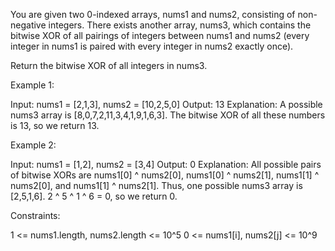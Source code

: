 You are given two 0-indexed arrays, nums1 and nums2, consisting of
non-negative integers. There exists another array, nums3, which contains the
bitwise XOR of all pairings of integers between nums1 and nums2 (every
integer in nums1 is paired with every integer in nums2 exactly once).

Return the bitwise XOR of all integers in nums3.


Example 1:


Input: nums1 = [2,1,3], nums2 = [10,2,5,0]
Output: 13
Explanation:
A possible nums3 array is [8,0,7,2,11,3,4,1,9,1,6,3].
The bitwise XOR of all these numbers is 13, so we return 13.


Example 2:


Input: nums1 = [1,2], nums2 = [3,4]
Output: 0
Explanation:
All possible pairs of bitwise XORs are nums1[0] ^ nums2[0], nums1[0] ^
nums2[1], nums1[1] ^ nums2[0],
and nums1[1] ^ nums2[1].
Thus, one possible nums3 array is [2,5,1,6].
2 ^ 5 ^ 1 ^ 6 = 0, so we return 0.



Constraints:


1 <= nums1.length, nums2.length <= 10^5
0 <= nums1[i], nums2[j] <= 10^9




